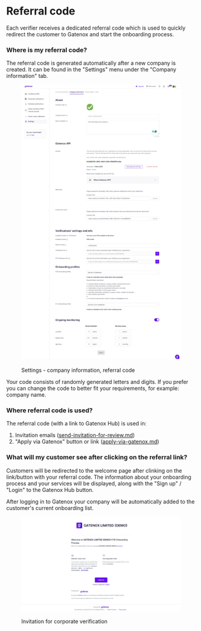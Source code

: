 # Referral code

Each verifier receives a dedicated referral code which is used to quickly redirect the customer to Gatenox and start the onboarding process.

### Where is my referral code?

The referral code is generated automatically after a new company is created. It can be found in the "Settings" menu under the "Company information" tab.

<figure><img src="../../.gitbook/assets/Company information (2).png" alt="Settings - company information, referral code"><figcaption><p>Settings - company information, referral code</p></figcaption></figure>

Your code consists of randomly generated letters and digits. If you prefer you can change the code to better fit your requirements, for example: company name.

### Where referral code is used?

The referral code (with a link to Gatenox Hub) is used in:

1. Invitation emails ([send-invitation-for-review.md](send-invitation-for-review.md "mention"))
2. "Apply via Gatenox" button or link ([apply-via-gatenox.md](apply-via-gatenox.md "mention"))

### What will my customer see after clicking on the referral link?

Customers will be redirected to the welcome page after clinking on the link/button with your referral code. The information about your onboarding process and your services will be displayed, along with the "Sign up" / "Login" to the Gatenox Hub button.

After logging in to Gatenox your company will be automatically added to the customer's current onboarding list.

<figure><img src="../../.gitbook/assets/InvitationForVerification.png" alt="Invitation for verification"><figcaption><p>Invitation for corporate verification</p></figcaption></figure>
